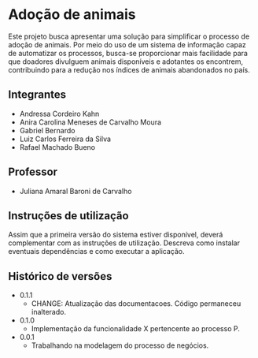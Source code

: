 # Adoção de animais

Este projeto busca apresentar uma solução para simplificar o processo de adoção de animais. Por meio do uso de um sistema de informação capaz de automatizar os processos, busca-se proporcionar mais facilidade para que doadores divulguem animais disponíveis e adotantes os encontrem, contribuindo para a redução nos índices de animais abandonados no país.

## Integrantes

* Andressa Cordeiro Kahn
* Anira Carolina Meneses de Carvalho Moura
* Gabriel Bernardo
* Luiz Carlos Ferreira da Silva
* Rafael Machado Bueno

## Professor

* Juliana Amaral Baroni de Carvalho

## Instruções de utilização

Assim que a primeira versão do sistema estiver disponível, deverá complementar com as instruções de utilização. Descreva como instalar eventuais dependências e como executar a aplicação.

## Histórico de versões

* 0.1.1
    * CHANGE: Atualização das documentacoes. Código permaneceu inalterado.
* 0.1.0
    * Implementação da funcionalidade X pertencente ao processo P.
* 0.0.1
    * Trabalhando na modelagem do processo de negócios.

